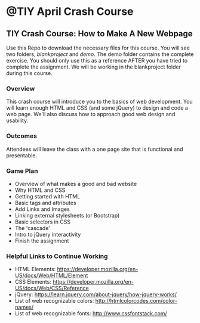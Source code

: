 # @TIY April Crash Course

## TIY Crash Course: How to Make A New Webpage

Use this Repo to download the necessary files for this course. You will see two folders, _blankproject_ and _demo_. The demo folder contains the complete exercise. You should only use this as a reference AFTER you have tried to complete the assignment. We will be working in the blankproject folder during this course.

### Overview
This crash course will introduce you to the basics of web development. You will learn enough HTML and CSS (and some jQuery) to design and code a web page. We'll also discuss how to approach good web design and usability.

### Outcomes
Attendees will leave the class with a one page site that is functional and presentable.


### Game Plan
- Overview of what makes a good and bad website
- Why HTML and CSS
- Getting started with HTML
- Basic tags and attributes
- Add Links and Images
- Linking external stylesheets (or Bootstrap)
- Basic selectors in CSS
- The 'cascade'
- Intro to jQuery interactivity
- Finish the assignment


### Helpful Links to Continue Working
- HTML Elements: https://developer.mozilla.org/en-US/docs/Web/HTML/Element
- CSS Elements: https://developer.mozilla.org/en-US/docs/Web/CSS/Reference
- jQuery:
https://learn.jquery.com/about-jquery/how-jquery-works/
- List of web recognizable colors: http://htmlcolorcodes.com/color-names/
- List of web recognizable fonts: http://www.cssfontstack.com/
